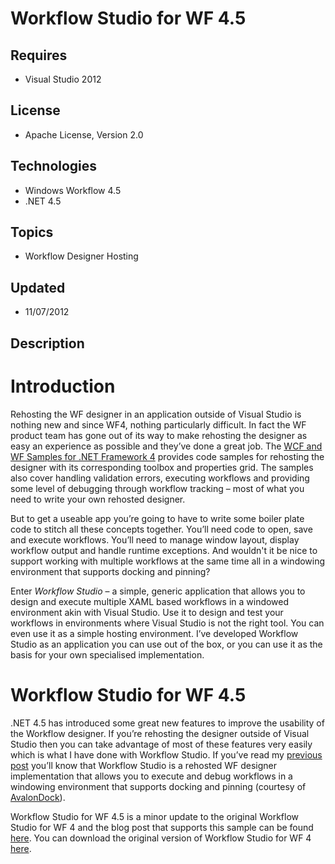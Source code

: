 # Workflow Studio for WF 4.5
## Requires
- Visual Studio 2012
## License
- Apache License, Version 2.0
## Technologies
- Windows Workflow 4.5
- .NET 4.5
## Topics
- Workflow Designer Hosting
## Updated
- 11/07/2012
## Description

<h1>Introduction</h1>
<p>Rehosting the WF designer in an application outside of Visual Studio is nothing new and since WF4, nothing particularly difficult. In fact the WF product team has gone out of its way to make rehosting the designer as easy an experience as possible and they&rsquo;ve
 done a great job. The <a href="http://msdn.microsoft.com/en-us/library/dd483375.aspx">
WCF and WF Samples for .NET Framework 4</a> provides code samples for rehosting the designer with its corresponding toolbox and properties grid. The samples also cover handling validation errors, executing workflows and providing some level of debugging through
 workflow tracking &ndash; most of what you need to write your own rehosted designer.</p>
<div>
<p>But to get a useable app you&rsquo;re going to have to write some boiler plate code to stitch all these concepts together. You&rsquo;ll need code to open, save and execute workflows. You&rsquo;ll need to manage window layout, display workflow output and
 handle runtime exceptions. And wouldn't it be nice to support working with multiple workflows at the same time all in a windowing environment that supports docking and pinning?</p>
</div>
<div>
<p>Enter <span style="font-style:italic">Workflow Studio</span><span> </span>&ndash; a simple, generic application that allows you to design and execute multiple XAML based workflows in a windowed environment akin with Visual Studio. Use it to design and test
 your workflows in environments where Visual Studio is not the right tool. You can even use it as a simple hosting environment. I&rsquo;ve developed Workflow Studio as an application you can use out of the box, or you can use it as the basis for your own specialised
 implementation.</p>
<h1>Workflow Studio for WF 4.5</h1>
</div>
<p>.NET 4.5 has introduced some great new features to improve the usability of the Workflow designer. If you&rsquo;re rehosting the designer outside of Visual Studio then you can take advantage of most of these features very easily which is what I have done
 with Workflow Studio. If you&rsquo;ve read my <a href="http://blogs.msdn.com/b/mcsuksoldev/archive/2012/03/26/workflow-foundation-wf4-rehosting-the-workflow-designer.aspx">
previous post</a>&nbsp;you&rsquo;ll know that Workflow Studio is a rehosted WF designer implementation that allows you to execute and debug workflows in a windowing environment that supports docking and pinning (courtesy of
<a href="http://avalondock.codeplex.com/">AvalonDock</a>).</p>
<p><span>Workflow </span><span>Studio for WF 4.5 is a minor update to the original Workflow Studio for WF 4 and the blog post that supports this sample can be found
<a title="here" href="http://blogs.msdn.com/b/mcsuksoldev/archive/2012/11/07/workflow-foundation-wf-4-5-designer-improvements.aspx">
here</a>. You can download the original version of Workflow Studio for WF 4 <a title="here" href="http://code.msdn.microsoft.com/Workflow-Studio-df1d7dc0">
here</a>.</span></p>
